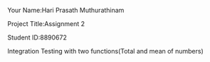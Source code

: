 

Your Name:Hari Prasath Muthurathinam

Project Title:Assignment 2

Student ID:8890672

Integration Testing with two functions(Total and mean of numbers)
